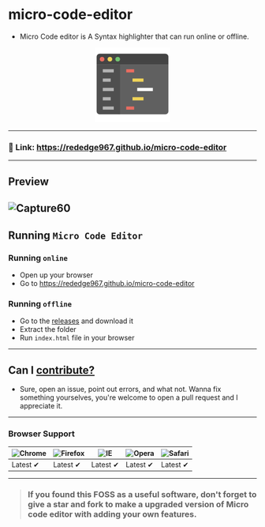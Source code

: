 # micro-code-editor
- Micro Code editor is A Syntax highlighter that can run online or offline.
<p align="center">
  <img src="favicon.png" height="30%" width="30%">
</p>

---
### 🔗 Link: https://rededge967.github.io/micro-code-editor
---
## Preview
![Capture60](https://user-images.githubusercontent.com/91379432/147645646-e60b70b4-86af-498f-b141-ffa5ccd6ce8e.PNG)
---
## Running `Micro Code Editor`
### Running `online`
- Open up your browser
- Go to https://rededge967.github.io/micro-code-editor
### Running `offline`
- Go to the [releases](https://github.com/RedEdge967/micro-code-editor/releases) and download it
- Extract the folder
- Run `index.html` file in your browser
---
## Can I [contribute?](https://github.com/RedEdge967/micro-code-editor/blob/master/CONTRIBUTING.md)
- Sure, open an issue, point out errors, and what not. Wanna fix something yourselves, you're welcome to open a pull request and I appreciate it.
---
### Browser Support
![Chrome](https://raw.githubusercontent.com/alrra/browser-logos/master/src/chrome/chrome_48x48.png) | ![Firefox](https://raw.githubusercontent.com/alrra/browser-logos/master/src/firefox/firefox_48x48.png) | ![IE](https://raw.githubusercontent.com/alrra/browser-logos/master/src/edge/edge_48x48.png) | ![Opera](https://raw.githubusercontent.com/alrra/browser-logos/master/src/opera/opera_48x48.png) | ![Safari](https://raw.githubusercontent.com/alrra/browser-logos/master/src/safari/safari_48x48.png)
--- | --- | --- | --- | --- |
Latest ✔ | Latest ✔ | Latest ✔ | Latest ✔ | Latest ✔ |
---
> ### If you found this FOSS as a useful software, don't forget to give a star and fork to make a upgraded version of Micro code editor with adding your own features.
